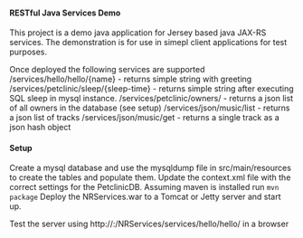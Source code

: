 #### RESTful Java Services Demo
This project is a demo java application for Jersey based java JAX-RS services.
The demonstration is for use in simepl client applications for test purposes.

Once deployed the following services are supported
/services/hello/hello/{name}   -  returns simple string with greeting
/services/petclinic/sleep/{sleep-time}   -  returns simple string after executing SQL sleep in mysql instance.
/services/petclinic/owners/    -   returns a json list of all owners in the database (see setup)
/services/json/music/list     -   returns a json list of tracks
/services/json/music/get      -   returns a single track as a json hash object

#### Setup
Create a mysql database and use the mysqldump file in src/main/resources to create the tables and populate them.
Update the context.xml file with the correct settings for the PetclinicDB.
Assuming maven is installed run `mvn package`
Deploy the NRServices.war to a Tomcat or Jetty server and start up.

Test the server using http://<hostname>:<port>/NRServices/services/hello/hello/<your-name> in a browser
